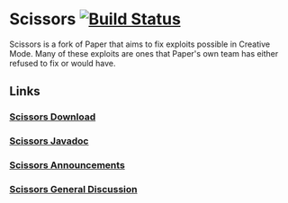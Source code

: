 # Scissors [![Build Status](https://ci.scissors.gg/job/Scissors/job/1.17.1/badge/icon)](https://ci.scissors.gg/job/Scissors/job/1.17.1/)
Scissors is a fork of Paper that aims to fix exploits possible in Creative Mode. Many of these exploits are ones that Paper's own team has either refused to fix or would have.

## Links
### [Scissors Download](https://ci.plex.us.org/job/Scissors)
### [Scissors Javadoc](https://javadoc.scissors.gg/1.17.1)
### [Scissors Announcements](https://totalfreedom.me/forum/board/139)
### [Scissors General Discussion](https://totalfreedom.me/forum/board/140)

